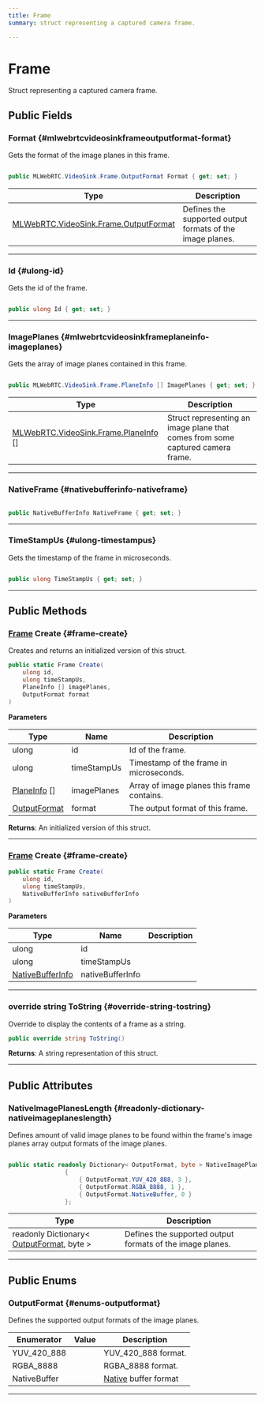 ```yaml
---
title: Frame
summary: struct representing a captured camera frame. 

---
```


# Frame




Struct representing a captured camera frame.   





## Public Fields

### Format {#mlwebrtcvideosinkframeoutputformat-format}

Gets the format of the image planes in this frame. 

```csharp

public MLWebRTC.VideoSink.Frame.OutputFormat Format { get; set; }

```

| Type | Description  | 
|--|--|
| [MLWebRTC.VideoSink.Frame.OutputFormat](/versioned_docs/version-14-Jun-2023/unity-api/api/UnityEngine.XR.MagicLeap/MLWebRTC/VideoSink/Frame/UnityEngine.XR.MagicLeap.MLWebRTC.VideoSink.Frame.md#enums-outputformat) | Defines the supported output formats of the image planes.  |





-----------

### Id {#ulong-id}

Gets the id of the frame. 

```csharp

public ulong Id { get; set; }

```






-----------

### ImagePlanes {#mlwebrtcvideosinkframeplaneinfo-imageplanes}

Gets the array of image planes contained in this frame. 

```csharp

public MLWebRTC.VideoSink.Frame.PlaneInfo [] ImagePlanes { get; set; }

```

| Type | Description  | 
|--|--|
| [MLWebRTC.VideoSink.Frame.PlaneInfo](/versioned_docs/version-14-Jun-2023/unity-api/api/UnityEngine.XR.MagicLeap/MLWebRTC/VideoSink/Frame/UnityEngine.XR.MagicLeap.MLWebRTC.VideoSink.Frame.PlaneInfo.md) [] | Struct representing an image plane that comes from some captured camera frame.  |





-----------

### NativeFrame {#nativebufferinfo-nativeframe}

```csharp

public NativeBufferInfo NativeFrame { get; set; }

```






-----------

### TimeStampUs {#ulong-timestampus}

Gets the timestamp of the frame in microseconds. 

```csharp

public ulong TimeStampUs { get; set; }

```






-----------

## Public Methods

### [Frame](/versioned_docs/version-14-Jun-2023/unity-api/api/UnityEngine.XR.MagicLeap/MLWebRTC/VideoSink/Frame/UnityEngine.XR.MagicLeap.MLWebRTC.VideoSink.Frame.md) Create {#frame-create}

Creates and returns an initialized version of this struct. 

```csharp
public static Frame Create(
    ulong id,
    ulong timeStampUs,
    PlaneInfo [] imagePlanes,
    OutputFormat format
)
```


**Parameters**

| Type | Name  | Description  | 
|--|--|--|
| ulong |id|Id of the frame.|
| ulong |timeStampUs|Timestamp of the frame in microseconds.|
| [PlaneInfo](/versioned_docs/version-14-Jun-2023/unity-api/api/UnityEngine.XR.MagicLeap/MLWebRTC/VideoSink/Frame/UnityEngine.XR.MagicLeap.MLWebRTC.VideoSink.Frame.PlaneInfo.md) [] |imagePlanes|Array of image planes this frame contains.|
| [OutputFormat](/versioned_docs/version-14-Jun-2023/unity-api/api/UnityEngine.XR.MagicLeap/MLWebRTC/VideoSink/Frame/UnityEngine.XR.MagicLeap.MLWebRTC.VideoSink.Frame.md#enums-outputformat) |format|The output format of this frame.|






**Returns**: An initialized version of this struct.



-----------

### [Frame](/versioned_docs/version-14-Jun-2023/unity-api/api/UnityEngine.XR.MagicLeap/MLWebRTC/VideoSink/Frame/UnityEngine.XR.MagicLeap.MLWebRTC.VideoSink.Frame.md) Create {#frame-create}

```csharp
public static Frame Create(
    ulong id,
    ulong timeStampUs,
    NativeBufferInfo nativeBufferInfo
)
```


**Parameters**

| Type | Name  | Description  | 
|--|--|--|
| ulong |id||
| ulong |timeStampUs||
| [NativeBufferInfo](/versioned_docs/version-14-Jun-2023/unity-api/api/UnityEngine.XR.MagicLeap/MLWebRTC/VideoSink/Frame/UnityEngine.XR.MagicLeap.MLWebRTC.VideoSink.Frame.NativeBufferInfo.md) |nativeBufferInfo||






-----------

### override string ToString {#override-string-tostring}

Override to display the contents of a frame as a string. 

```csharp
public override string ToString()
```






**Returns**: A string representation of this struct.



-----------

## Public Attributes

### NativeImagePlanesLength {#readonly-dictionary-nativeimageplaneslength}

Defines amount of valid image planes to be found within the frame's image planes array output formats of the image planes. 

```csharp

public static readonly Dictionary< OutputFormat, byte > NativeImagePlanesLength = new Dictionary<OutputFormat, byte>()
                {
                    { OutputFormat.YUV_420_888, 3 },
                    { OutputFormat.RGBA_8888, 1 },
                    { OutputFormat.NativeBuffer, 0 }
                };

```

| Type | Description  | 
|--|--|
| readonly Dictionary&lt; [OutputFormat](/versioned_docs/version-14-Jun-2023/unity-api/api/UnityEngine.XR.MagicLeap/MLWebRTC/VideoSink/Frame/UnityEngine.XR.MagicLeap.MLWebRTC.VideoSink.Frame.md#enums-outputformat), byte &gt; | Defines the supported output formats of the image planes.  |





-----------

## Public Enums

### OutputFormat {#enums-outputformat}

Defines the supported output formats of the image planes. 

| Enumerator | Value | Description |
| ---------- | ----- | ----------- |
| YUV_420_888 | | YUV&#95;420&#95;888 format.   |
| RGBA_8888 | | RGBA&#95;8888 format.   |
| NativeBuffer | | [Native](/versioned_docs/version-14-Jun-2023/unity-api/api/UnityEngine.XR.MagicLeap.Native/UnityEngine.XR.MagicLeap.Native.md) buffer format   |








-----------


